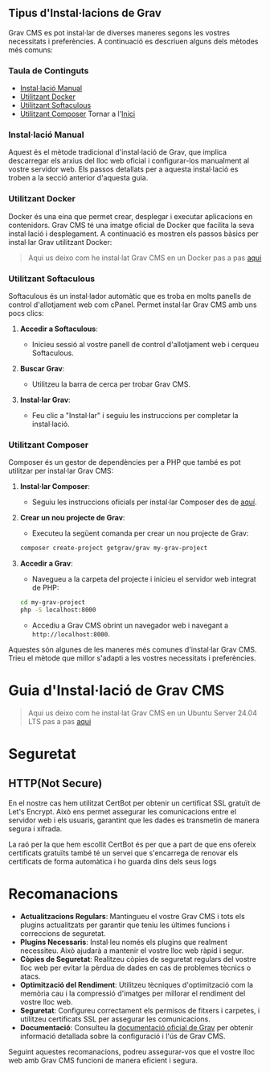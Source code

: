 ## Tipus d'Instal·lacions de Grav

Grav CMS es pot instal·lar de diverses maneres segons les vostres necessitats i preferències. A continuació es descriuen alguns dels mètodes més comuns:

### Taula de Continguts

- [Instal·lació Manual](#instal·lació-manual)
- [Utilitzant Docker](#utilitzant-docker)
- [Utilitzant Softaculous](#utilitzant-softaculous)
- [Utilitzant Composer](#utilitzant-composer)
Tornar a l'[Inici](../README.md)

### Instal·lació Manual

Aquest és el mètode tradicional d'instal·lació de Grav, que implica descarregar els arxius del lloc web oficial i configurar-los manualment al vostre servidor web. Els passos detallats per a aquesta instal·lació es troben a la secció anterior d'aquesta guia.

### Utilitzant Docker

Docker és una eina que permet crear, desplegar i executar aplicacions en contenidors. Grav CMS té una imatge oficial de Docker que facilita la seva instal·lació i desplegament. A continuació es mostren els passos bàsics per instal·lar Grav utilitzant Docker:

> Aqui us deixo com he instal·lat Grav CMS en un Docker pas a pas [aqui](/install/dockerinstall.md)

### Utilitzant Softaculous

Softaculous és un instal·lador automàtic que es troba en molts panells de control d'allotjament web com cPanel. Permet instal·lar Grav CMS amb uns pocs clics:

1. **Accedir a Softaculous**:
    - Inicieu sessió al vostre panell de control d'allotjament web i cerqueu Softaculous.

2. **Buscar Grav**:
    - Utilitzeu la barra de cerca per trobar Grav CMS.

3. **Instal·lar Grav**:
    - Feu clic a "Instal·lar" i seguiu les instruccions per completar la instal·lació.

### Utilitzant Composer

Composer és un gestor de dependències per a PHP que també es pot utilitzar per instal·lar Grav CMS:

1. **Instal·lar Composer**:
    - Seguiu les instruccions oficials per instal·lar Composer des de [aquí](https://getcomposer.org/download/).

2. **Crear un nou projecte de Grav**:
    - Executeu la següent comanda per crear un nou projecte de Grav:
    ```bash
    composer create-project getgrav/grav my-grav-project
    ```

3. **Accedir a Grav**:
    - Navegueu a la carpeta del projecte i inicieu el servidor web integrat de PHP:
    ```bash
    cd my-grav-project
    php -S localhost:8000
    ```
    - Accediu a Grav CMS obrint un navegador web i navegant a `http://localhost:8000`.

Aquestes són algunes de les maneres més comunes d'instal·lar Grav CMS. Trieu el mètode que millor s'adapti a les vostres necessitats i preferències.

# Guia d'Instal·lació de Grav CMS

> Aqui us deixo com he instal·lat Grav CMS en un Ubuntu Server 24.04 LTS pas a pas [aqui](/install/localinstall.md)

# Seguretat

## HTTP(Not Secure)

En el nostre cas hem utilitzat CertBot per obtenir un certificat SSL gratuït de Let's Encrypt. Això ens permet assegurar les comunicacions entre el servidor web i els usuaris, garantint que les dades es transmetin de manera segura i xifrada.

La raó per la que hem escollit CertBot és per que a part de que ens ofereix certificats gratuïts també té un servei que s'encarrega de renovar els certificats de forma automàtica i ho guarda dins dels seus logs



# Recomanacions

- **Actualitzacions Regulars**: Mantingueu el vostre Grav CMS i tots els plugins actualitzats per garantir que teniu les últimes funcions i correccions de seguretat.
- **Plugins Necessaris**: Instal·leu només els plugins que realment necessiteu. Això ajudarà a mantenir el vostre lloc web ràpid i segur.
- **Còpies de Seguretat**: Realitzeu còpies de seguretat regulars del vostre lloc web per evitar la pèrdua de dades en cas de problemes tècnics o atacs.
- **Optimització del Rendiment**: Utilitzeu tècniques d'optimització com la memòria cau i la compressió d'imatges per millorar el rendiment del vostre lloc web.
- **Seguretat**: Configureu correctament els permisos de fitxers i carpetes, i utilitzeu certificats SSL per assegurar les comunicacions.
- **Documentació**: Consulteu la [documentació oficial de Grav](https://learn.getgrav.org) per obtenir informació detallada sobre la configuració i l'ús de Grav CMS.

Seguint aquestes recomanacions, podreu assegurar-vos que el vostre lloc web amb Grav CMS funcioni de manera eficient i segura.
